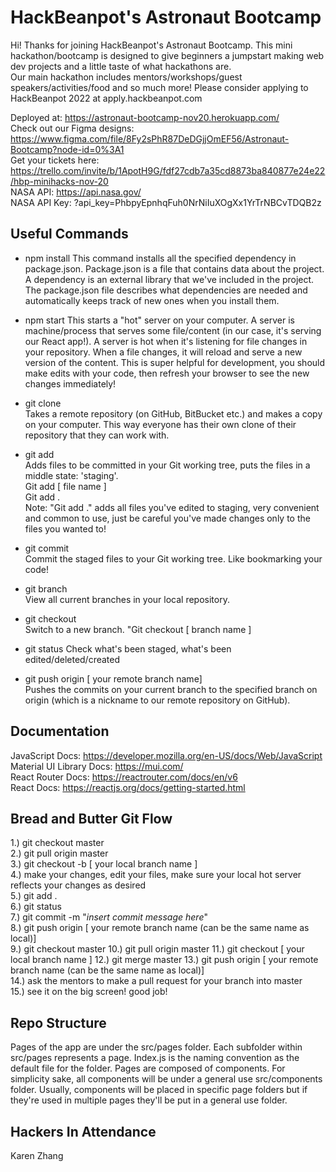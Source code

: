 # HackBeanpot's Astronaut Bootcamp
Hi!
Thanks for joining HackBeanpot's Astronaut Bootcamp. This mini hackathon/bootcamp is designed to give beginners a jumpstart making web dev projects and a little taste of what hackathons are.  
Our main hackathon includes mentors/workshops/guest speakers/activities/food and so much more! Please consider applying to HackBeanpot 2022 at apply.hackbeanpot.com

Deployed at: https://astronaut-bootcamp-nov20.herokuapp.com/  
Check out our Figma designs: https://www.figma.com/file/8Fy2sPhR87DeDGjjOmEF56/Astronaut-Bootcamp?node-id=0%3A1  
Get your tickets here: https://trello.com/invite/b/1ApotH9G/fdf27cdb7a35cd8873ba840877e24e22/hbp-minihacks-nov-20  
NASA API: https://api.nasa.gov/  
NASA API Key: ?api_key=PhbpyEpnhqFuh0NrNiIuXOgXx1YrTrNBCvTDQB2z  

## Useful Commands
- npm install
This command installs all the specified dependency in package.json. Package.json is a file that contains data about the project. A dependency is an external library that we've included in the project. The package.json file describes what dependencies are needed and automatically keeps track of new ones when you install them.  

- npm start
This starts a "hot" server on your computer. A server is machine/process that serves some file/content (in our case, it's serving our React app!). A server is hot when it's listening for file changes in your repository. When a file changes, it will reload and serve a new version of the content. This is super helpful for development, you should make edits with your code, then refresh your browser to see the new changes immediately!  

- git clone  
Takes a remote repository (on GitHub, BitBucket etc.) and makes a copy on your computer. This way everyone has their own clone of their repository that they can work with.  

- git add  
Adds files to be committed in your Git working tree, puts the files in a middle state: 'staging'.  
Git add [ file name ]  
Git add .  
Note: "Git add ." adds all files you've edited to staging, very convenient and common to use, just be careful you've made changes only to the files you wanted to!  

- git commit  
Commit the staged files to your Git working tree. Like bookmarking your code!  

- git branch  
View all current branches in your local repository.  

- git checkout  
Switch to a new branch. "Git checkout [ branch name ]

- git status
Check what's been staged, what's been edited/deleted/created

- git push origin [ your remote branch name]  
Pushes the commits on your current branch to the specified branch on origin (which is a nickname to our remote repository on GitHub).


## Documentation  
JavaScript Docs: https://developer.mozilla.org/en-US/docs/Web/JavaScript  
Material UI Library Docs: https://mui.com/  
React Router Docs: https://reactrouter.com/docs/en/v6  
React Docs: https://reactjs.org/docs/getting-started.html  


## Bread and Butter Git Flow
1.) git checkout master  
2.) git pull origin master  
3.) git checkout -b [ your local branch name ]  
4.) make your changes, edit your files, make sure your local hot server reflects your changes as desired  
5.) git add .  
6.) git status  
7.) git commit -m "*insert commit message here*"  
8.) git push origin [ your remote branch name (can be the same name as local)]  
9.) git checkout master 
10.) git pull origin master
11.) git checkout [ your local branch name ]
12.) git merge master
13.) git push origin [ your remote branch name (can be the same name as local)]  
14.) ask the mentors to make a pull request for your branch into master  
15.) see it on the big screen! good job!  


## Repo Structure
Pages of the app are under the src/pages folder. Each subfolder within src/pages represents a page. Index.js is the naming convention as the default file for the folder. Pages are composed of components. For simplicity sake, all components will be under a general use src/components folder. Usually, components will be placed in specific page folders but if they're used in multiple pages they'll be put in a general use folder. 

## Hackers In Attendance 
Karen Zhang 